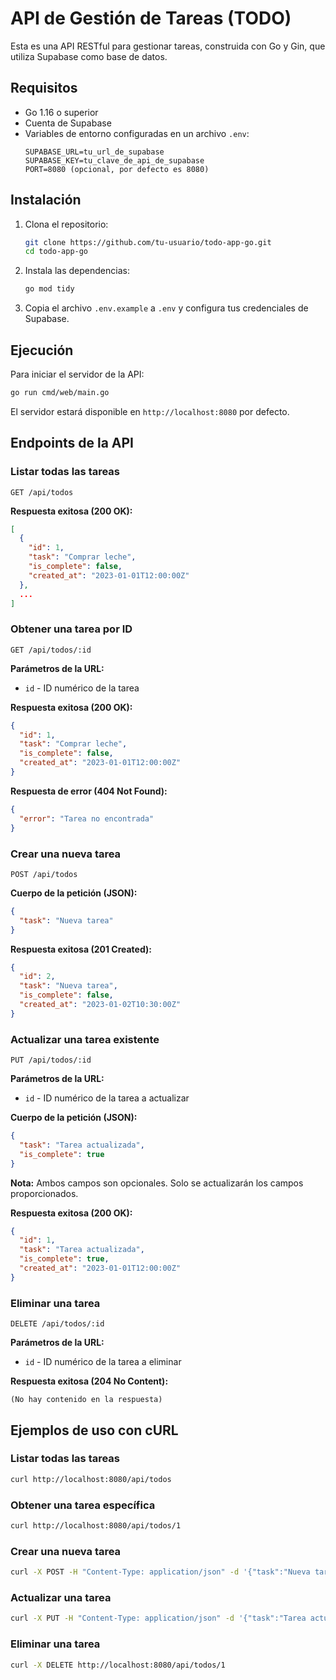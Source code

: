 # API de Gestión de Tareas (TODO)

Esta es una API RESTful para gestionar tareas, construida con Go y Gin, que utiliza Supabase como base de datos.

## Requisitos

- Go 1.16 o superior
- Cuenta de Supabase
- Variables de entorno configuradas en un archivo `.env`:
  ```
  SUPABASE_URL=tu_url_de_supabase
  SUPABASE_KEY=tu_clave_de_api_de_supabase
  PORT=8080 (opcional, por defecto es 8080)
  ```

## Instalación

1. Clona el repositorio:
   ```bash
   git clone https://github.com/tu-usuario/todo-app-go.git
   cd todo-app-go
   ```

2. Instala las dependencias:
   ```bash
   go mod tidy
   ```

3. Copia el archivo `.env.example` a `.env` y configura tus credenciales de Supabase.

## Ejecución

Para iniciar el servidor de la API:

```bash
go run cmd/web/main.go
```

El servidor estará disponible en `http://localhost:8080` por defecto.

## Endpoints de la API

### Listar todas las tareas

```
GET /api/todos
```

**Respuesta exitosa (200 OK):**
```json
[
  {
    "id": 1,
    "task": "Comprar leche",
    "is_complete": false,
    "created_at": "2023-01-01T12:00:00Z"
  },
  ...
]
```

### Obtener una tarea por ID

```
GET /api/todos/:id
```

**Parámetros de la URL:**
- `id` - ID numérico de la tarea

**Respuesta exitosa (200 OK):**
```json
{
  "id": 1,
  "task": "Comprar leche",
  "is_complete": false,
  "created_at": "2023-01-01T12:00:00Z"
}
```

**Respuesta de error (404 Not Found):**
```json
{
  "error": "Tarea no encontrada"
}
```

### Crear una nueva tarea

```
POST /api/todos
```

**Cuerpo de la petición (JSON):**
```json
{
  "task": "Nueva tarea"
}
```

**Respuesta exitosa (201 Created):**
```json
{
  "id": 2,
  "task": "Nueva tarea",
  "is_complete": false,
  "created_at": "2023-01-02T10:30:00Z"
}
```

### Actualizar una tarea existente

```
PUT /api/todos/:id
```

**Parámetros de la URL:**
- `id` - ID numérico de la tarea a actualizar

**Cuerpo de la petición (JSON):**
```json
{
  "task": "Tarea actualizada",
  "is_complete": true
}
```

**Nota:** Ambos campos son opcionales. Solo se actualizarán los campos proporcionados.

**Respuesta exitosa (200 OK):**
```json
{
  "id": 1,
  "task": "Tarea actualizada",
  "is_complete": true,
  "created_at": "2023-01-01T12:00:00Z"
}
```

### Eliminar una tarea

```
DELETE /api/todos/:id
```

**Parámetros de la URL:**
- `id` - ID numérico de la tarea a eliminar

**Respuesta exitosa (204 No Content):**
```
(No hay contenido en la respuesta)
```

## Ejemplos de uso con cURL

### Listar todas las tareas
```bash
curl http://localhost:8080/api/todos
```

### Obtener una tarea específica
```bash
curl http://localhost:8080/api/todos/1
```

### Crear una nueva tarea
```bash
curl -X POST -H "Content-Type: application/json" -d '{"task":"Nueva tarea"}' http://localhost:8080/api/todos
```

### Actualizar una tarea
```bash
curl -X PUT -H "Content-Type: application/json" -d '{"task":"Tarea actualizada","is_complete":true}' http://localhost:8080/api/todos/1
```

### Eliminar una tarea
```bash
curl -X DELETE http://localhost:8080/api/todos/1
```
